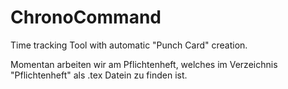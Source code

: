 # ChronoCommand
Time tracking Tool with automatic "Punch Card" creation. 

Momentan arbeiten wir am Pflichtenheft, welches im Verzeichnis "Pflichtenheft" als .tex Datein zu finden ist.
